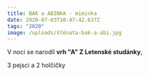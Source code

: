 ```yaml
---
title: BAK a ABINKA - miminka
date: 2020-07-03T10:47:42.637Z
tags: "2020"
image: /uploads/štěnata-bak-a-abi.jpg
---
```

V noci se narodil **vrh "A" Z Letenské studánky**, 

3 pejsci a 2 holčičky